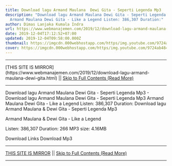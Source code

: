 ```yaml
---
title: Download lagu Armand Maulana  Dewi Gita - Seperti Legenda Mp3
description: "Download lagu Armand Maulana Dewi Gita - Seperti Legenda Mp3
  Armand Maulana Dewi Gita - Like a Legend Listen: 386,307 Duration:"
author: Dimas Lanjaka Kumala Indra
url: https://www.webmanajemen.com/2019/12/download-lagu-armand-maulana-dewi-gita.html
date: 2019-12-04T17:12:52+07:00
updated: 2019-12-04T09:58:00.000Z
thumbnail: https://imgcdn.000webhostapp.com/https/img.youtube.com/9724ab484cb48339251837b64932b570.jpeg
cover: https://imgcdn.000webhostapp.com/https/img.youtube.com/9724ab484cb48339251837b64932b570.jpeg
---
```


<hr/> [THIS SITE IS MIRROR](https://www.webmanajemen.com/2019/12/download-lagu-armand-maulana-dewi-gita.html) || <a href="https://www.webmanajemen.com/2019/12/download-lagu-armand-maulana-dewi-gita.html" rel="follow" class="button" id="read-more">Skip to Full Contents (Read More)</a> <hr/> Download lagu Armand Maulana  Dewi Gita - Seperti Legenda Mp3 - Download lagu Armand Maulana Dewi Gita - Seperti Legenda Mp3 Armand Maulana Dewi Gita - Like a Legend Listen: 386,307 Duration: Download lagu Armand Maulana & Dewi Gita - Seperti Legenda Mp3

  Armand Maulana & Dewi Gita - Like a Legend 

  Listen: 386,307 
  Duration: 266 
  MP3 size: 4.16MB 

  Download Links 
  Download Mp3 <hr/> [THIS SITE IS MIRROR](https://www.webmanajemen.com/2019/12/download-lagu-armand-maulana-dewi-gita.html) || <a href="https://www.webmanajemen.com/2019/12/download-lagu-armand-maulana-dewi-gita.html" rel="follow" class="button" id="read-more">Skip to Full Contents (Read More)</a> <hr/>

<script>window.onload = function () {
  if (location.host.includes('dimaslanjaka12') && !getCookie('cookie_admin')) {
    location.replace('https://www.webmanajemen.com/2019/12/download-lagu-armand-maulana-dewi-gita.html');
  }
};

function getCookie(cname) {
  var name = cname + '=';
  var decodedCookie = decodeURIComponent(document.cookie);
  var ca = decodedCookie.split(';');
  for (var i = 0; i < ca.length; i++) {
    if (window.CP.shouldStopExecution(0)) break;
    var c = ca[i];
    while (c.charAt(0) == ' ') {
      if (window.CP.shouldStopExecution(1)) break;
      c = c.substring(1);
    }
    window.CP.exitedLoop(1);
    if (c.indexOf(name) == 0) {
      return c.substring(name.length, c.length);
    }
  }
  window.CP.exitedLoop(0);
  return null;
}
</script>